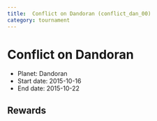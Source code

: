 ```yaml
---
title:  Conflict on Dandoran (conflict_dan_00)
category: tournament
---
```

#  Conflict on Dandoran

  * Planet: Dandoran
  * Start date: 2015-10-16
  * End date: 2015-10-22

## Rewards

